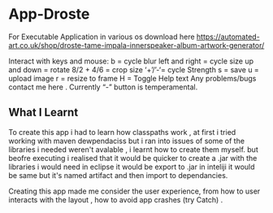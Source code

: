 # App-Droste
For Executable Application in various os download here
https://automated-art.co.uk/shop/droste-tame-impala-innerspeaker-album-artwork-generator/

Interact with keys and mouse:
b = cycle blur
left and right = cycle size
up and down = rotate
8/2 + 4/6 = crop size
‘+’/’-‘= cycle Strength
s = save
u = upload image
r = resize to frame
H = Toggle Help text
Any problems/bugs contact me here . Currently “-” button is temperamental.

## What I Learnt

To create this app i had to learn how classpaths work , at first i tried working with maven dewpendaciss
but i ran into issues of some of the libraries i needed weren't avalable , i learnt how to create them myself. but beofre executing i realised that it would be quicker to create a .jar with the libraries i would need in eclipse it would be export to .jar in inteliji it would be same but it's named artifact and then import to dependancies. 

Creating this app made me consider the user experience, from how to user interacts with the layout , how to avoid app crashes (try Catch) .

